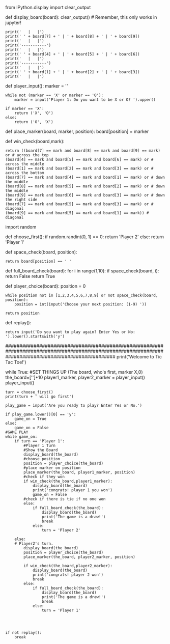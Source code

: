 from IPython.display import clear_output

def display_board(board):
    clear_output()  # Remember, this only works in jupyter!
    
    print('   |   |')
    print(' ' + board[7] + ' | ' + board[8] + ' | ' + board[9])
    print('   |   |')
    print('-----------')
    print('   |   |')
    print(' ' + board[4] + ' | ' + board[5] + ' | ' + board[6])
    print('   |   |')
    print('-----------')
    print('   |   |')
    print(' ' + board[1] + ' | ' + board[2] + ' | ' + board[3])
    print('   |   |')

def player_input():
    marker = ''
    
    while not (marker == 'X' or marker == 'O'):
        marker = input('Player 1: Do you want to be X or O? ').upper()

    if marker == 'X':
        return ('X', 'O')
    else:
        return ('O', 'X')

def place_marker(board, marker, position):
    board[position] = marker

def win_check(board,mark):
    
    return ((board[7] == mark and board[8] == mark and board[9] == mark) or # across the top
    (board[4] == mark and board[5] == mark and board[6] == mark) or # across the middle
    (board[1] == mark and board[2] == mark and board[3] == mark) or # across the bottom
    (board[7] == mark and board[4] == mark and board[1] == mark) or # down the middle
    (board[8] == mark and board[5] == mark and board[2] == mark) or # down the middle
    (board[9] == mark and board[6] == mark and board[3] == mark) or # down the right side
    (board[7] == mark and board[5] == mark and board[3] == mark) or # diagonal
    (board[9] == mark and board[5] == mark and board[1] == mark)) # diagonal

import random

def choose_first():
    if random.randint(0, 1) == 0:
        return 'Player 2'
    else:
        return 'Player 1'

def space_check(board, position):
    
    return board[position] == ' '

def full_board_check(board):
    for i in range(1,10):
        if space_check(board, i):
            return False
    return True

def player_choice(board):
    position = 0
    
    while position not in [1,2,3,4,5,6,7,8,9] or not space_check(board, position):
        position = int(input('Choose your next position: (1-9) '))
        
    return position

def replay():
    
    return input('Do you want to play again? Enter Yes or No: ').lower().startswith('y')
	
#######################################################################################################################################################
print('Welcome to Tic Tac Toe!')

while True:
    #SET THINGS UP (The board, who's first, marker X,0)
    the_board=['']*10
    player1_marker, player2_marker = player_input()
    player_input()
    
    turn = choose_first()
    print(turn + ' will go first')
    
    play_game = input('Are you ready to play? Enter Yes or No.')
    
    if play_game.lower()[0] == 'y':
        game_on = True
    else:
        game_on = False
    #GAME PLAY    
    while game_on:
        if turn == 'Player 1':
            #Player 1 Turn    
            #Show the Board
            display_board(the_board)
            #choose position
            position = player_choice(the_board)
            #place marker on position
            place_marker(the_board, player1_marker, position)
            #check if they won
            if win_check(the_board,player1_marker):
                display_board(the_board)
                print('congrats! player 1 you won')
                game_on = False
            #check if there is tie if no one won 
            else:
                if full_board_check(the_board):
                    display_board(the_board)
                    print('The game is a draw!')
                    break
                else:
                    turn = 'Player 2'
                
        else:
        # Player2's turn.
            display_board(the_board)
            position = player_choice(the_board)
            place_marker(the_board, player2_marker, position)
            
            if win_check(the_board,player2_marker):
                display_board(the_board)
                print('congrats! player 2 won')
                break
            else:
                if full_board_check(the_board):
                    display_board(the_board)
                    print('The game is a draw!')
                    break
                else:
                    turn = 'Player 1'

            
            
            
    if not replay():
        break
